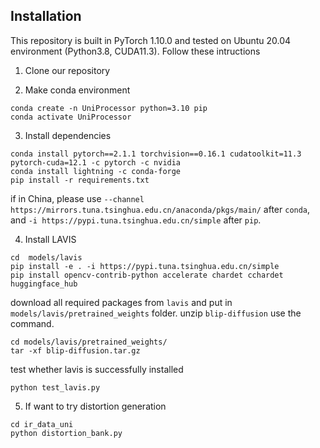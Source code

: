 ## Installation

This repository is built in PyTorch 1.10.0 and tested on Ubuntu 20.04 environment (Python3.8, CUDA11.3).
Follow these intructions

1. Clone our repository

2. Make conda environment
```
conda create -n UniProcessor python=3.10 pip
conda activate UniProcessor
```

3. Install dependencies
```
conda install pytorch==2.1.1 torchvision==0.16.1 cudatoolkit=11.3 pytorch-cuda=12.1 -c pytorch -c nvidia
conda install lightning -c conda-forge
pip install -r requirements.txt
```
if in China, please use `--channel https://mirrors.tuna.tsinghua.edu.cn/anaconda/pkgs/main/` after `conda`, and `-i https://pypi.tuna.tsinghua.edu.cn/simple` after `pip`.

4. Install LAVIS
```
cd  models/lavis
pip install -e . -i https://pypi.tuna.tsinghua.edu.cn/simple
pip install opencv-contrib-python accelerate chardet cchardet huggingface_hub
```
download all required packages from `lavis` and put in `models/lavis/pretrained_weights` folder.
unzip `blip-diffusion` use the command.
```
cd models/lavis/pretrained_weights/
tar -xf blip-diffusion.tar.gz
```
test whether lavis is successfully installed
```
python test_lavis.py
```

5. If want to try distortion generation
```
cd ir_data_uni
python distortion_bank.py
```
